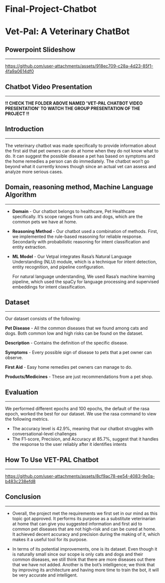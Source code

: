 # Final-Project-Chatbot

# **Vet-Pal: A Veterinary ChatBot**

## Powerpoint Slideshow
---

https://github.com/user-attachments/assets/918ec709-c28a-4d23-85f1-4fa9a0614df0

## Chatbot Video Presentation
---
**!! CHECK THE FOLDER ABOVE NAMED 'VET-PAL CHATBOT VIDEO PRESENTATION' TO WATCH THE GROUP PRESENTATION OF THE PROJECT !!**

## Introduction
---
The veterinary chatbot was made specifically to provide information about the first aid that pet owners can do at home when they do not know what to do. It can suggest the possible disease a pet has based on symptoms and the home remedies a person can do immediately. The chatbot won’t go beyond what it currently knows though since an actual vet can assess and analyze more serious cases. 

## Domain, reasoning method, Machine Language Algorithm
---
- **Domain** - Our chatbot belongs to healthcare, Pet Healthcare specifically. It’s scope ranges from cats and dogs, which are the common pets we have at home.

- **Reasoning Method** - Our chatbot used a combination of methods. First, we implemented the rule-based reasoning for reliable response. Secondarily with probabilistic reasoning for intent classification and entity extraction.

- **ML Model** - Our Vetpal integrates Rasa’s Natural Language Understanding (NLU) module, which is a technique for intent detection, entity recognition, and pipeline configuration.

  For natural language understanding, We used Rasa’s machine learning pipeline, which used the spaCy for language processing and supervised embeddings for intent classification.

## Dataset
---
Our dataset consists of the following:

**Pet Disease** - All the common diseases that we found among cats and dogs. Both common low and high risks can be found on the dataset.
 
**Description** - Contains the definition of the specific disease.

**Symptoms** - Every possible sign of disease to pets that a pet owner can observe.

**First Aid** - Easy home remedies pet owners can manage to do.

**Products/Medicines** - These are just recommendations from a pet shop. 

## Evaluation

---

We performed different epochs and 100 epochs, the default of the rasa epoch, worked the best for our dataset. We use the rasa command to view the following metrics.

- The accuracy level is 42.9%, meaning that our chatbot struggles with conversational-level challenges  
- The F1-score, Precision, and Accuracy at  85.7%, suggest that it handles the response to the user reliably after it identifies intents

## **How To Use VET-PAL Chatbot**
---

https://github.com/user-attachments/assets/8cf9ac78-ee54-4083-9e0a-b483c238efd8

## Conclusion
---
- Overall, the project met the requirements we first set in our mind as this topic got approved. It performs its purpose as a substitute veterinarian at home that can give you suggested information and first aid to common pet diseases that are not high-risk and can be cured at home. It achieved decent accuracy and precision during the making of it, which makes it a useful tool for its purpose. 

- In terms of its potential improvements, one is its dataset. Even though it is naturally small since our scope is only cats and dogs and their common diseases, we still think that there are more diseases out there that we have not added. Another is the bot’s intelligence; we think that by improving its architecture and having more time to train the bot, it will be very accurate and intelligent. 
